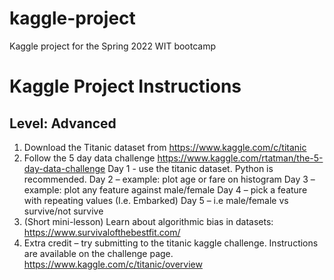 # kaggle-project
Kaggle project for the Spring 2022 WIT bootcamp

# Kaggle Project Instructions
## Level: Advanced

1. Download the Titanic dataset from https://www.kaggle.com/c/titanic
2. Follow the 5 day data challenge https://www.kaggle.com/rtatman/the-5-day-data-challenge
Day 1 - use the titanic dataset. Python is recommended.
Day 2 –  example: plot age or fare on histogram
Day 3 – example: plot any feature against male/female
Day 4 – pick a feature with repeating values (I.e. Embarked)
Day 5 – i.e male/female vs survive/not survive
3. (Short mini-lesson) Learn about algorithmic bias in datasets: https://www.survivalofthebestfit.com/
4. Extra credit – try submitting to the titanic kaggle challenge. Instructions are available on the challenge page. https://www.kaggle.com/c/titanic/overview

